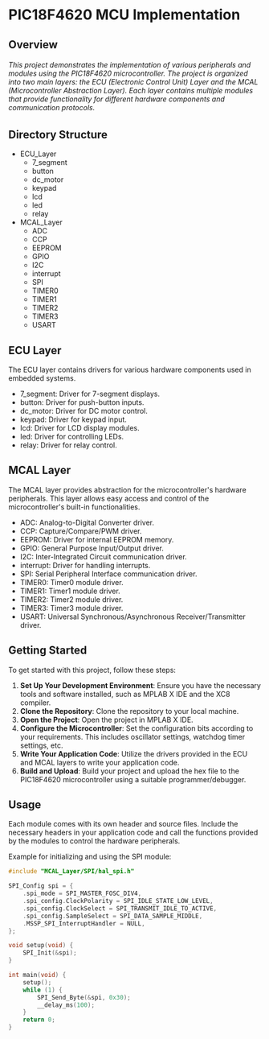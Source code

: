 # PIC18F4620 MCU Implementation


## Overview


###### This project demonstrates the implementation of various peripherals and modules using the PIC18F4620 microcontroller. The project is organized into two main layers: the ECU (Electronic Control Unit) Layer and the MCAL (Microcontroller Abstraction Layer). Each layer contains multiple modules that provide functionality for different hardware components and communication protocols.

## Directory Structure
+ ECU_Layer
  + 7_segment
  + button
  + dc_motor
  + keypad
  + lcd
  + led
  + relay
+ MCAL_Layer
  + ADC
  + CCP
  + EEPROM
  + GPIO
  + I2C
  + interrupt
  + SPI
  + TIMER0
  + TIMER1
  + TIMER2
  + TIMER3
  + USART



 ## ECU Layer
 
 The ECU layer contains drivers for various hardware components used in embedded systems.

 + 7_segment: Driver for 7-segment displays.
  + button: Driver for push-button inputs.
  + dc_motor: Driver for DC motor control.
  + keypad: Driver for keypad input.
  + lcd: Driver for LCD display modules.
  + led: Driver for controlling LEDs.
  + relay: Driver for relay control.

 ## MCAL Layer
The MCAL layer provides abstraction for the microcontroller's hardware peripherals. This layer allows easy access and control of the microcontroller's built-in functionalities.

  + ADC: Analog-to-Digital Converter driver.
  + CCP: Capture/Compare/PWM driver.
  + EEPROM: Driver for internal EEPROM memory.
  + GPIO: General Purpose Input/Output driver.
  + I2C: Inter-Integrated Circuit communication driver.
  + interrupt: Driver for handling interrupts.
  + SPI: Serial Peripheral Interface communication driver.
  + TIMER0: Timer0 module driver.
  + TIMER1: Timer1 module driver.
  + TIMER2: Timer2 module driver.
  + TIMER3: Timer3 module driver.
  + USART: Universal Synchronous/Asynchronous Receiver/Transmitter driver.

## Getting Started

To get started with this project, follow these steps:
1. **Set Up Your Development Environment**: Ensure you have the necessary tools and software installed, such as MPLAB X IDE and the XC8 compiler.
2. **Clone the Repository**: Clone the repository to your local machine.
3. **Open the Project**: Open the project in MPLAB X IDE.
4. **Configure the Microcontroller**: Set the configuration bits according to your requirements. This includes oscillator settings, watchdog timer settings, etc.
5. **Write Your Application Code**: Utilize the drivers provided in the ECU and MCAL layers to write your application code.
6. **Build and Upload**:  Build your project and upload the hex file to the PIC18F4620 microcontroller using a suitable programmer/debugger.

## Usage

Each module comes with its own header and source files. Include the necessary headers in your application code and call the functions provided by the modules to control the hardware peripherals.

Example for initializing and using the SPI module:
``` C
#include "MCAL_Layer/SPI/hal_spi.h"

SPI_Config spi = {
    .spi_mode = SPI_MASTER_FOSC_DIV4,
    .spi_config.ClockPolarity = SPI_IDLE_STATE_LOW_LEVEL,
    .spi_config.ClockSelect = SPI_TRANSMIT_IDLE_TO_ACTIVE,
    .spi_config.SampleSelect = SPI_DATA_SAMPLE_MIDDLE,
    .MSSP_SPI_InterruptHandler = NULL,
};

void setup(void) {
    SPI_Init(&spi);
}

int main(void) {
    setup();
    while (1) {
        SPI_Send_Byte(&spi, 0x30);
        __delay_ms(100);
    }
    return 0;
}
```

